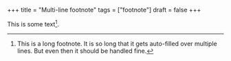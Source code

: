 +++
title = "Multi-line footnote"
tags = ["footnote"]
draft = false
+++

This is some text[^fn:1].

[^fn:1]: This is a long footnote. It is so long that it gets auto-filled over multiple lines. But even then it should be handled fine.

